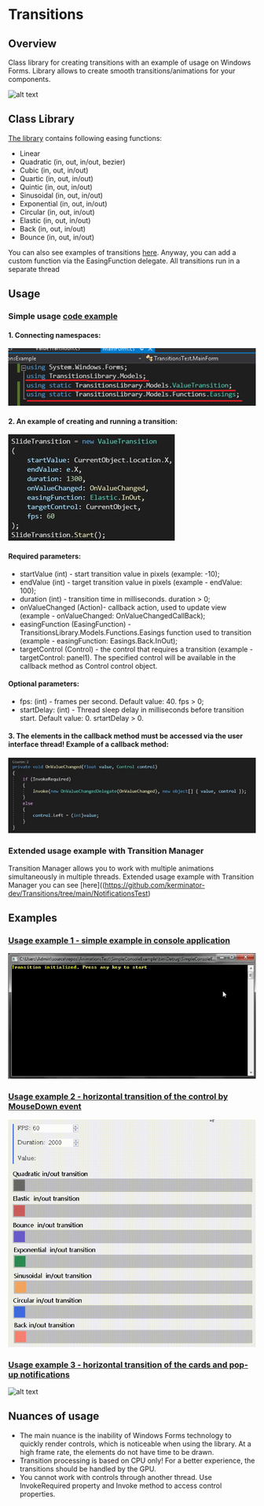 # Transitions
## Overview 

Class library for creating transitions with an example of usage on Windows Forms. Library allows to create smooth transitions/animations for your components.

![alt text](https://github.com/kerminator-dev/Transitions/blob/main/Images/preview2.gif?raw=true)

## Class Library
[The library](https://github.com/kerminator-dev/Transitions/blob/main/TransitionsLibrary/bin/Debug/TransitionsLibrary.dll) contains following easing functions:
- Linear
- Quadratic (in, out, in/out, bezier)
- Cubic (in, out, in/out)
- Quartic (in, out, in/out)
- Quintic (in, out, in/out)
- Sinusoidal (in, out, in/out)
- Exponential (in, out, in/out)
- Circular (in, out, in/out)
- Elastic (in, out, in/out)
- Back (in, out, in/out)
- Bounce (in, out, in/out)

You can also see examples of transitions [here](https://easings.net/). Anyway, you can add a custom function via the EasingFunction delegate. All transitions run in a separate thread

## Usage

### Simple usage [code example](https://github.com/kerminator-dev/Transitions/blob/main/SimpleConsoleExample/Program.cs)

#### 1. Connecting namespaces:

![alt text](https://github.com/kerminator-dev/Transitions/blob/main/Images/code-example-3.png?raw=true)

#### 2. An example of creating and running a transition:

![alt text](https://github.com/kerminator-dev/Transitions/blob/main/Images/code-example-1.JPG?raw=true)

#### Required parameters: 
- startValue      (int) - start transition value in pixels (example: -10);
- endValue        (int) - target transition value in pixels (example - endValue: 100);
- duration        (int) - transition time in milliseconds. duration > 0;
- onValueChanged  (Action)- callback action, used to update view (example - onValueChanged: OnValueChangedCallBack);
- easingFunction  (EasingFunction) - TransitionsLibrary.Models.Functions.Easings function used to transition (example - easingFunction: Easings.Back.InOut);
- targetControl   (Control) - the control that requires a transition (example - targetControl: panel1). The specified control will be available in the callback method as Control control object.

#### Optional parameters:
- fps:            (int) - frames per second. Default value: 40. fps > 0;
- startDelay:     (int) - Thread sleep delay in milliseconds before transition start. Default value: 0. srtartDelay > 0.

#### 3. The elements in the callback method must be accessed via the user interface thread! Example of a callback method:

![alt text](https://github.com/kerminator-dev/Transitions/blob/main/Images/code-example-2.JPG?raw=true)

### Extended usage example with Transition Manager

Transition Manager allows you to work with multiple animations simultaneously in multiple threads. 
Extended usage example with Transition Manager you can see [here]((https://github.com/kerminator-dev/Transitions/tree/main/NotificationsTest)

## Examples

### [Usage example 1 - simple example in console application](https://github.com/kerminator-dev/Transitions/tree/main/SimpleConsoleExample)

![alt ext](https://github.com/kerminator-dev/Transitions/blob/main/Images/preview3.gif?raw=true)

### [Usage example 2 - horizontal transition of the control by MouseDown event](https://github.com/kerminator-dev/Transitions/tree/main/TransitionsTest)

![alt text](https://github.com/kerminator-dev/Transitions/blob/main/Images/preview.gif?raw=true)

### [Usage example 3 - horizontal transition of the cards and pop-up notifications](https://github.com/kerminator-dev/Transitions/tree/main/NotificationsTest)

![alt text](https://github.com/kerminator-dev/Transitions/blob/main/Images/preview2.gif?raw=true)

## Nuances of usage

- The main nuance is the inability of Windows Forms technology to quickly render controls, which is noticeable when using the library. At a high frame rate, the elements do not have time to be drawn.
- Transition processing is based on CPU only! For a better experience, the transitions should be handled by the GPU.
- You cannot work with controls through another thread. Use InvokeRequired property and Invoke method to access control properties.
